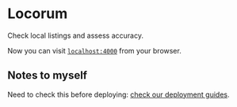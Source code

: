 # Locorum

Check local listings and assess accuracy.

Now you can visit [`localhost:4000`](http://localhost:4000) from your browser.

## Notes to myself

Need to check this before deploying: [check our deployment guides](http://www.phoenixframework.org/docs/deployment).
